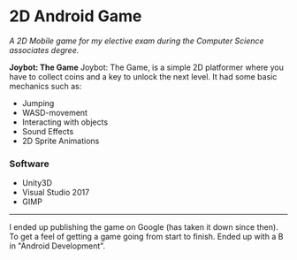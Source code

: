 # 2D Android Game
*A 2D Mobile game for my elective exam during the Computer Science associates degree.*

**Joybot: The Game**
Joybot: The Game, is a simple 2D platformer where you have to collect coins and a key to unlock the next level.
It had some basic mechanics such as:
- Jumping
- WASD-movement
- Interacting with objects
- Sound Effects
- 2D Sprite Animations

### Software
- Unity3D
- Visual Studio 2017
- GIMP
---
I ended up publishing the game on Google (has taken it down since then). To get a feel of getting a game going from start to finish. Ended up with a B in "Android Development". 
